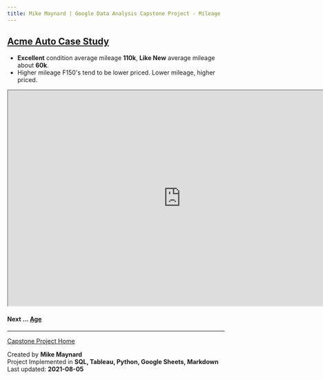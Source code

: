 ```yaml
---
title: Mike Maynard | Google Data Analysis Capstone Project - Mileage
---
```

## [Acme Auto Case Study](/capstone/)

* **Excellent** condition average mileage **110k**, **Like New** average mileage about **60k**.
* Higher mileage F150's tend to be lower priced. Lower mileage, higher priced.

<IFRAME SRC="https://public.tableau.com/views/capstone_16278859884250/miles_dash_1?:language=en-US&:display_count=n&:origin=viz_share_link&:showVizHome=no" WIDTH=800 HEIGHT=500></IFRAME>

#### Next ... [Age](age.html)

---
[Capstone Project Home](/capstone/)

Created by **Mike Maynard**<BR>
Project Implemented in **SQL, Tableau, Python, Google Sheets, Markdown**<BR>
Last updated:  **2021-08-05**
